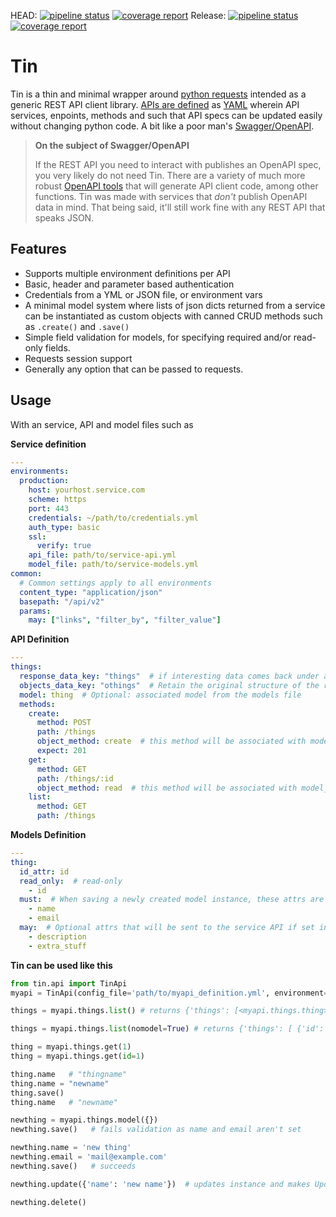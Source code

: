 HEAD: [![pipeline status](https://gitlab.com/explody/tin/badges/main/pipeline.svg)](https://gitlab.com/explody/tin/-/commits/main) [![coverage report](https://gitlab.com/explody/tin/badges/main/coverage.svg)](https://gitlab.com/explody/tin/-/commits/main)
Release: [![pipeline status](https://gitlab.com/explody/tin/badges/release/pipeline.svg)](https://gitlab.com/explody/tin/-/commits/release) [![coverage report](https://gitlab.com/explody/tin/badges/release/coverage.svg)](https://gitlab.com/explody/tin/-/commits/release)

# Tin

Tin is a thin and minimal wrapper around [python requests](https://docs.python-requests.org/en/master/index.html) intended as a generic REST API client library.  [APIs are defined](https://gitlab.com/explody/tin-apis/) as [YAML](https://yaml.org/) wherein API services, enpoints, methods and such that API specs can be updated easily without changing python code.  A bit like a poor man's [Swagger/OpenAPI](https://www.openapis.org/).


> **On the subject of Swagger/OpenAPI**
>
> If the REST API you need to interact with publishes an OpenAPI spec, you very
> likely do not need Tin.  There are a variety of much more robust
> [OpenAPI tools](https://openapi.tools/) that will generate API
> client code, among other functions.
> Tin was made with services that _don't_ publish OpenAPI data in mind. That being said, it'll still work fine with any REST API that speaks JSON.

## Features

* Supports multiple environment definitions per API
* Basic, header and parameter based authentication
* Credentials from a YML or JSON file, or environment vars
* A minimal model system where lists of json dicts returned from a service
  can be instantiated as custom objects with canned CRUD methods such
  as `.create()` and `.save()`
* Simple field validation for models, for specifying required and/or read-only fields.
* Requests session support
* Generally any option that can be passed to requests.

## Usage

With an service, API and model files such as

**Service definition**

```yaml
---
environments:
  production:
    host: yourhost.service.com
    scheme: https
    port: 443
    credentials: ~/path/to/credentials.yml
    auth_type: basic
    ssl:
      verify: true
    api_file: path/to/service-api.yml
    model_file: path/to/service-models.yml
common:
  # Common settings apply to all environments
  content_type: "application/json"
  basepath: "/api/v2"
  params:
    may: ["links", "filter_by", "filter_value"]
```

**API Definition**

```yaml
---
things:
  response_data_key: "things"  # if interesting data comes back under a toplevel key, return only what's under that key
  objects_data_key: "othings"  # Retain the original structure of the response, but look under this key for objects to be cast to models
  model: thing  # Optional: associated model from the models file
  methods:
    create:
      method: POST
      path: /things
      object_method: create  # this method will be associated with model_instance.create()
      expect: 201
    get:
      method: GET
      path: /things/:id
      object_method: read  # this method will be associated with model_instance.refresh()
    list:
      method: GET
      path: /things
```

**Models Definition**

```yaml
---
thing:
  id_attr: id
  read_only:  # read-only
    - id
  must:  # When saving a newly created model instance, these attrs are required
    - name
    - email
  may:  # Optional attrs that will be sent to the service API if set in the model instance
    - description
    - extra_stuff

```

**Tin can be used like this**

```python
from tin.api import TinApi
myapi = TinApi(config_file='path/to/myapi_definition.yml', environment='production')

things = myapi.things.list() # returns {'things': [<myapi.things.thing>, <myapi.things.thing>...]}

things = myapi.things.list(nomodel=True) # returns {'things': [ {'id': 1, name: 'thingname', 'email': 'mail@example.com'} ... ]

thing = myapi.things.get(1)
thing = myapi.things.get(id=1)

thing.name   # "thingname"
thing.name = "newname"
thing.save()
thing.name   # "newname"

newthing = myapi.things.model({})
newthing.save()   # fails validation as name and email aren't set

newthing.name = 'new thing'
newthing.email = 'mail@example.com'
newthing.save()   # succeeds

newthing.update({'name': 'new name'})  # updates instance and makes Update API call

newthing.delete()

```

